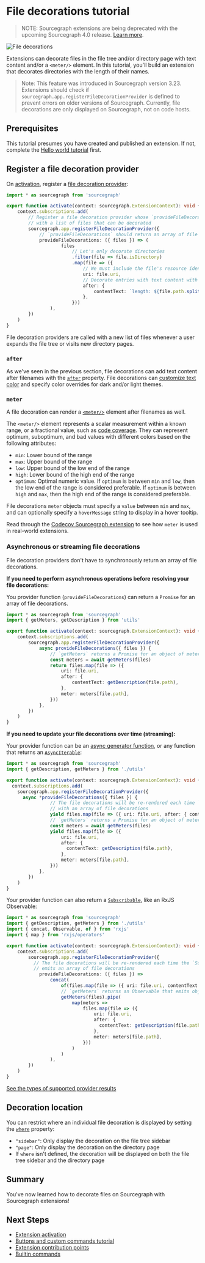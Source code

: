 # File decorations tutorial

> NOTE: Sourcegraph extensions are being deprecated with the upcoming Sourcegraph 4.0 release. [Learn more](../deprecation.md).

![File decorations](img/file-decorations.png)

Extensions can decorate files in the file tree and/or directory page with text content and/or a `<meter/>` element. In this tutorial, you'll build an extension that decorates directories with the length of their names.

> Note: This feature was introduced in Sourcegraph version 3.23. Extensions should check if `sourcegraph.app.registerFileDecorationProvider` is defined to prevent errors on older versions of Sourcegraph. 
> Currently, file decorations are only displayed on Sourcegraph, not on code hosts.

## Prerequisites

This tutorial presumes you have created and published an extension. If not, complete the [Hello world tutorial](hello_world.md) first.

## Register a file decoration provider

On [activation](../activation.md), register a [file decoration provider](https://unpkg.com/sourcegraph/dist/docs/interfaces/_sourcegraph_.filedecorationprovider.html): 

```ts
import * as sourcegraph from 'sourcegraph'

export function activate(context: sourcegraph.ExtensionContext): void {
    context.subscriptions.add(
        // Register a file decoration provider whose `provideFileDecorations` method is called
        // with a list of files that can be decorated
        sourcegraph.app.registerFileDecorationProvider({
            // `provideFileDecorations` should return an array of file decorations
            provideFileDecorations: ({ files }) => (
                    files
                        // Let's only decorate directories
                        .filter(file => file.isDirectory)
                        .map(file => ({
                            // We must include the file's resource identifier
                            uri: file.uri,
                            // Decorate entries with text content with the `after` property
                            after: {
                                contentText: `length: ${file.path.split('/').pop()?.length ?? 0}`,
                            },
                        }))
                ),
        })
    )
}
```

File decoration providers are called with a new list of files whenever a user expands the file tree or visits new directory pages.

### `after`

As we've seen in the previous section, file decorations can add text content after filenames with the [`after`](https://unpkg.com/sourcegraph/dist/docs/interfaces/_sourcegraph_.filedecoration.html#after) property. File decorations can [customize text color](https://unpkg.com/sourcegraph/dist/docs/interfaces/_sourcegraph_.filedecorationattachmentrenderoptions.html) and specify color overrides for dark and/or light themes.

### `meter`

A file decoration can render a [`<meter/>`](https://unpkg.com/sourcegraph/dist/docs/interfaces/_sourcegraph_.filedecoration.html#meter) element after filenames as well.

The `<meter/>` element represents a scalar measurement within a known range, or a fractional value, such as [code coverage](https://docs.codecov.io/docs/about-code-coverage#what-is-code-coverage). They can represent optimum, suboptimum, and bad values with different colors based on the following attributes:

- `min`: Lower bound of the range
- `max`: Upper bound of the range
- `low`: Upper bound of the low end of the range
- `high`: Lower bound of the high end of the range
- `optimum`: Optimal numeric value. If `optimum` is between `min` and `low`, then the low end of the range is considered preferable. If `optimum` is between `high` and `max`, then the high end of the range is considered preferable.

File decorations `meter` objects must specify a `value` between `min` and `max`, and can optionally specify a `hoverMessage` string to display in a hover tooltip.

Read through the [Codecov Sourcegraph extension](https://sourcegraph.com/github.com/codecov/sourcegraph-codecov/-/blob/src/extension.ts#L227-309) to see how `meter` is used in real-world extensions.

### Asynchronous or streaming file decorations

File decoration providers don't have to synchronously return an array of file decorations. 

**If you need to perform asynchronous operations before resolving your file decorations:**

You provider function (`provideFileDecorations`) can return a `Promise` for an array of file decorations.

```ts
import * as sourcegraph from 'sourcegraph'
import { getMeters, getDescription } from 'utils'

export function activate(context: sourcegraph.ExtensionContext): void {
    context.subscriptions.add(
        sourcegraph.app.registerFileDecorationProvider({
            async provideFileDecorations({ files }) {
                // `getMeters` returns a Promise for an object of meter objects keyed by file path
                const meters = await getMeters(files)
                return files.map(file => ({
                    uri: file.uri,
                    after: {
                        contentText: getDescription(file.path),
                    },
                    meter: meters[file.path],
                }))
            },
        })
    )
}
```

**If you need to update your file decorations over time (streaming):**

Your provider function can be an [async generator function](https://javascript.info/async-iterators-generators#async-generators-finally), or any function that returns an [`AsyncIterable`](https://developer.mozilla.org/en-US/docs/Web/JavaScript/Reference/Global_Objects/Symbol/asyncIterator#User-defined_Async_Iterables):

```ts
import * as sourcegraph from 'sourcegraph'
import { getDescription, getMeters } from './utils'

export function activate(context: sourcegraph.ExtensionContext): void {
  context.subscriptions.add(
    sourcegraph.app.registerFileDecorationProvider({
      async *provideFileDecorations({ files }) {
                // The file decorations will be re-rendered each time `yield` keyword is called 
                // with an array of file decorations 
                yield files.map(file => ({ uri: file.uri, after: { contentText: getDescription(file.path) } }))
                // `getMeters` returns a Promise for an object of meter objects keyed by file path
                const meters = await getMeters(files)
                yield files.map(file => ({
                    uri: file.uri,
                    after: {
                      contentText: getDescription(file.path),
                    },
                    meter: meters[file.path],
                }))
            },
        })
    )
}
```

Your provider function can also return a [`Subscribable`](https://unpkg.com/sourcegraph/dist/docs/interfaces/_sourcegraph_.subscribable.html), like an RxJS Observable:

```ts
import * as sourcegraph from 'sourcegraph'
import { getDescription, getMeters } from './utils'
import { concat, Observable, of } from 'rxjs'
import { map } from 'rxjs/operators'

export function activate(context: sourcegraph.ExtensionContext): void {
    context.subscriptions.add(
        sourcegraph.app.registerFileDecorationProvider({
          // The file decorations will be re-rendered each time the `Subscribable`
          // emits an array of file decorations 
            provideFileDecorations: ({ files }) =>
                concat(
                    of(files.map(file => ({ uri: file.uri, contentText: getDescription(file.path) }))),
                    // `getMeters` returns an Observable that emits objects of meter objects keyed by file path
                    getMeters(files).pipe(
                        map(meters =>
                            files.map(file => ({
                                uri: file.uri,
                                after: {
                                  contentText: getDescription(file.path),
                                },
                                meter: meters[file.path],
                            }))
                        )
                    )
                ),
        })
    )
}

```

[See the types of supported provider results](https://unpkg.com/sourcegraph/dist/docs/index.html#providerresult)

## Decoration location

You can restrict where an individual file decoration is displayed by setting the [`where`](https://unpkg.com/sourcegraph/dist/docs/interfaces/_sourcegraph_.filedecoration.html#where) property:

- `"sidebar"`: Only display the decoration on the file tree sidebar
- `"page"`:  Only display the decoration on the directory page
- If `where` isn't defined, the decoration will be displayed on both the file tree sidebar and the directory page

## Summary

You've now learned how to decorate files on Sourcegraph with Sourcegraph extensions!

## Next Steps

- [Extension activation](../builtin_commands.md)
- [Buttons and custom commands tutorial](button_custom_commands.md)
- [Extension contribution points](../contributions.md)
- [Builtin commands](../builtin_commands.md)
